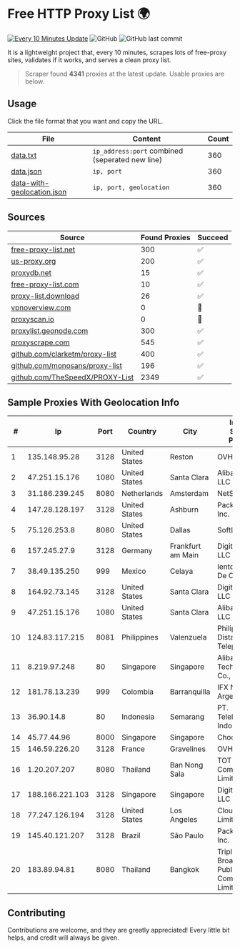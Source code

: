 
# Free HTTP Proxy List 🌍

[![Every 10 Minutes Update](https://github.com/mertguvencli/http-proxy-list/actions/workflows/main.yml/badge.svg?branch=main)](https://github.com/mertguvencli/http-proxy-list/actions/workflows/main.yml)
![GitHub](https://img.shields.io/github/license/mertguvencli/http-proxy-list)
![GitHub last commit](https://img.shields.io/github/last-commit/mertguvencli/http-proxy-list)

It is a lightweight project that, every 10 minutes, scrapes lots of free-proxy sites, validates if it works, and serves a clean proxy list.


> Scraper found **4341** proxies at the latest update. Usable proxies are below.

## Usage

Click the file format that you want and copy the URL.


|File|Content|Count|
|----|-------|-----|
|[data.txt](https://raw.githubusercontent.com/mertguvencli/http-proxy-list/main/proxy-list/data.txt)|`ip_address:port` combined (seperated new line)|360|
|[data.json](https://raw.githubusercontent.com/mertguvencli/http-proxy-list/main/proxy-list/data.json)|`ip, port`|360|
|[data-with-geolocation.json](https://raw.githubusercontent.com/mertguvencli/http-proxy-list/main/proxy-list/data-with-geolocation.json)|`ip, port, geolocation`|360|

## Sources

|Source|Found Proxies|Succeed|
|------|-------------|-------|
|[free-proxy-list.net](https://free-proxy-list.net)|300|✅|
|[us-proxy.org](https://www.us-proxy.org)|200|✅|
|[proxydb.net](http://proxydb.net)|15|✅|
|[free-proxy-list.com](https://free-proxy-list.com/?page=&port=&type%5B%5D=http&type%5B%5D=https&up_time=0&search=Search)|10|✅|
|[proxy-list.download](https://www.proxy-list.download/HTTP)|26|✅|
|[vpnoverview.com](https://vpnoverview.com/privacy/anonymous-browsing/free-proxy-servers)|0|🚫|
|[proxyscan.io](https://www.proxyscan.io)|0|🚫|
|[proxylist.geonode.com](https://proxylist.geonode.com/api/proxy-list?limit=300&page=1&sort_by=lastChecked&sort_type=desc&protocols=http,https)|300|✅|
|[proxyscrape.com](https://api.proxyscrape.com/v2/?request=displayproxies&protocol=http&timeout=10000&country=all&ssl=all&anonymity=all)|545|✅|
|[github.com/clarketm/proxy-list](https://raw.githubusercontent.com/clarketm/proxy-list/master/proxy-list-raw.txt)|400|✅|
|[github.com/monosans/proxy-list](https://raw.githubusercontent.com/monosans/proxy-list/main/proxies/http.txt)|196|✅|
|[github.com/TheSpeedX/PROXY-List](https://raw.githubusercontent.com/TheSpeedX/PROXY-List/master/http.txt)|2349|✅|


## Sample Proxies With Geolocation Info

|#|Ip|Port|Country|City|Internet Service Provider|
|-|--|----|-------|----|-------------------------|
|1|135.148.95.28|3128|United States|Reston|OVH SAS|
|2|47.251.15.176|1080|United States|Santa Clara|Alibaba.com LLC|
|3|31.186.239.245|8080|Netherlands|Amsterdam|NetSkope Inc|
|4|147.28.128.197|3128|United States|Ashburn|Packet Host, Inc.|
|5|75.126.253.8|8080|United States|Dallas|SoftLayer|
|6|157.245.27.9|3128|Germany|Frankfurt am Main|DigitalOcean, LLC|
|7|38.49.135.250|999|Mexico|Celaya|Ientc S De RL De CV|
|8|164.92.73.145|3128|United States|Santa Clara|DigitalOcean, LLC|
|9|47.251.15.176|1080|United States|Santa Clara|Alibaba.com LLC|
|10|124.83.117.215|8081|Philippines|Valenzuela|Philippine Long Distance Telephone Co.|
|11|8.219.97.248|80|Singapore|Singapore|Alibaba (US) Technology Co., Ltd.|
|12|181.78.13.239|999|Colombia|Barranquilla|IFX Networks Argentina S.R.L|
|13|36.90.14.8|80|Indonesia|Semarang|PT. Telekomunikasi Indonesia|
|14|45.77.44.96|8000|Singapore|Singapore|Choopa|
|15|146.59.226.20|3128|France|Gravelines|OVH SAS|
|16|1.20.207.207|8080|Thailand|Ban Nong Sala|TOT Public Company Limited|
|17|188.166.221.103|3128|Singapore|Singapore|DigitalOcean, LLC|
|18|77.247.126.194|3128|United States|Los Angeles|Clouvider Limited|
|19|145.40.121.207|3128|Brazil|São Paulo|Packet Host, Inc.|
|20|183.89.94.81|8080|Thailand|Bangkok|Triple T Broadband Public Company Limited|



## Contributing

Contributions are welcome, and they are greatly appreciated! Every
little bit helps, and credit will always be given.

